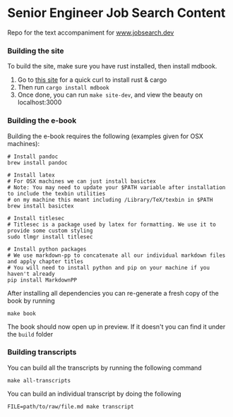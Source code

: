 # Senior Engineer Job Search Content
Repo for the text accompaniment for www.jobsearch.dev

### Building the site

To build the site, make sure you have rust installed, then install mdbook.

1. Go to [this site](https://www.rust-lang.org/tools/install) for a quick curl to install rust & cargo
2. Then run `cargo install mdbook`
3. Once done, you can run `make site-dev`, and view the beauty on localhost:3000

### Building the e-book
Building the e-book requires the following (examples given for OSX machines):

```
# Install pandoc
brew install pandoc

# Install latex
# For OSX machines we can just install basictex
# Note: You may need to update your $PATH variable after installation to include the texbin utilities
# on my machine this meant including /Library/TeX/texbin in $PATH
brew install basictex

# Install titlesec
# Titlesec is a package used by latex for formatting. We use it to provide some custom styling
sudo tlmgr install titlesec

# Install python packages
# We use markdown-pp to concatenate all our individual markdown files and apply chapter titles
# You will need to install python and pip on your machine if you haven't already
pip install MarkdownPP
```

After installing all dependencies you can re-generate a fresh copy of the book by running
```
make book
```

The book should now open up in preview. If it doesn't you can find it under the `build` folder

### Building transcripts
You can build all the transcripts by running the following command
```
make all-transcripts
```
You can build an individual transcript by doing the following
```
FILE=path/to/raw/file.md make transcript
```
